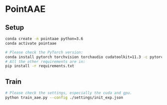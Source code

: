 <!--
 * @Date: 2022-03-06 10:53:36
 * @LastEditors: yuhhong
 * @LastEditTime: 2022-04-03 13:38:22
-->
# PointAAE

## Setup

```bash
conda create -n pointaae python=3.6
conda activate pointaae

# Please check the PyTorch version: 
conda install pytorch torchvision torchaudio cudatoolkit=11.3 -c pytorch
# All the other requirements are in: 
pip install -r requirements.txt
```

## Train

```bash
# Please check the settings, especially the cuda and gpu. 
python train_aae.py --config ./settings/init_exp.json
```